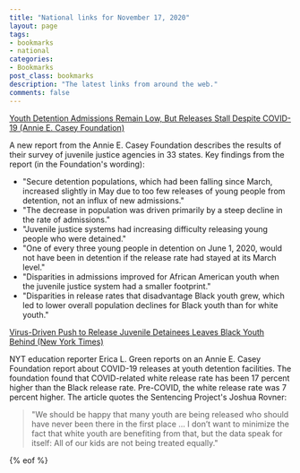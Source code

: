 ```yaml
---
title: "National links for November 17, 2020"
layout: page
tags:
- bookmarks
- national
categories:
- Bookmarks
post_class: bookmarks
description: "The latest links from around the web."
comments: false
---
```


[Youth Detention Admissions Remain Low, But Releases Stall Despite COVID-19 (Annie E. Casey Foundation)](https://www.aecf.org/blog/youth-detention-admissions-remain-low-but-releases-stall-despite-covid-19/)

A new report from the Annie E. Casey Foundation describes the results of their survey of juvenile justice agencies in 33 states.  Key findings from the report (in the Foundation's wording):
- "Secure detention populations, which had been falling since March, increased slightly in May due to too few releases of young people from detention, not an influx of new admissions."
- "The decrease in population was driven primarily by a steep decline in the rate of admissions."
- "Juvenile justice systems had increasing difficulty releasing young people who were detained."
- "One of every three young people in detention on June 1, 2020, would not have been in detention if the release rate had stayed at its March level."
- "Disparities in admissions improved for African American youth when the juvenile justice system had a smaller footprint."
- "Disparities in release rates that disadvantage Black youth grew, which led to lower overall population declines for Black youth than for white youth."

[Virus-Driven Push to Release Juvenile Detainees Leaves Black Youth Behind (New York Times)](https://www.nytimes.com/2020/07/30/us/politics/juvenile-detainees-coronavirus.html)

NYT education reporter Erica L. Green reports on an Annie E. Casey Foundation report about COVID-19 releases at youth detention facilities. The foundation found that COVID-related white release rate has been 17 percent higher than the Black release rate. Pre-COVID, the white release rate was 7 percent higher. The article quotes the Sentencing Project's Joshua Rovner:

> "We should be happy that many youth are being released who should have never been there in the first place ... I don’t want to minimize the fact that white youth are benefiting from that, but the data speak for itself: All of our kids are not being treated equally."

{% eof %}